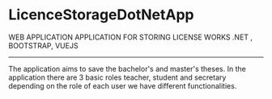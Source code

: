 # LicenceStorageDotNetApp
WEB APPLICATION APPLICATION FOR STORING LICENSE WORKS .NET , BOOTSTRAP, VUEJS

--------------------------------------------------------------------------------

The application aims to save the bachelor's and master's theses. 
In the application there are 3 basic roles teacher, student and secretary 
depending on the role of each user we have different functionalities.
